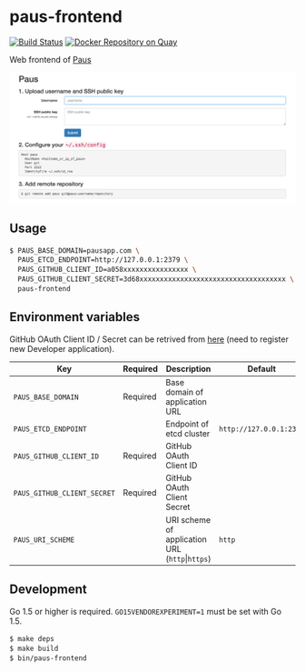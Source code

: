 # paus-frontend
[![Build Status](https://travis-ci.org/dtan4/paus-frontend.svg?branch=master)](https://travis-ci.org/dtan4/paus-frontend)
[![Docker Repository on Quay](https://quay.io/repository/dtan4/paus-frontend/status "Docker Repository on Quay")](https://quay.io/repository/dtan4/paus-frontend)

Web frontend of [Paus](https://github.com/dtan4/paus)

![paus-frontend](images/paus-frontend.png)

## Usage

``` bash
$ PAUS_BASE_DOMAIN=pausapp.com \
  PAUS_ETCD_ENDPOINT=http://127.0.0.1:2379 \
  PAUS_GITHUB_CLIENT_ID=a058xxxxxxxxxxxxxxxx \
  PAUS_GITHUB_CLIENT_SECRET=3d68xxxxxxxxxxxxxxxxxxxxxxxxxxxxxxxxxxxx \
  paus-frontend
```

## Environment variables

GitHub OAuth Client ID / Secret can be retrived from [here](https://github.com/settings/applications/new) (need to register new Developer application).

| Key                         | Required | Description                                         | Default                 | Example                                    |
|-----------------------------|----------|-----------------------------------------------------|-------------------------|--------------------------------------------|
| `PAUS_BASE_DOMAIN`          | Required | Base domain of application URL                      |                         | `pausapp.com`                              |
| `PAUS_ETCD_ENDPOINT`        |          | Endpoint of etcd cluster                            | `http://127.0.0.1:2379` | `http://172.17.8.101:2379`                 |
| `PAUS_GITHUB_CLIENT_ID`     | Required | GitHub OAuth Client ID                              |                         | `a058xxxxxxxxxxxxxxxx`                     |
| `PAUS_GITHUB_CLIENT_SECRET` | Required | GitHub OAuth Client Secret                          |                         | `3d68xxxxxxxxxxxxxxxxxxxxxxxxxxxxxxxxxxxx` |
| `PAUS_URI_SCHEME`           |          | URI scheme of application URL (`http`&#124;`https`) | `http`                  | `http`                                     |

## Development

Go 1.5 or higher is required.
`GO15VENDOREXPERIMENT=1` must be set with Go 1.5.

``` bash
$ make deps
$ make build
$ bin/paus-frontend
```
